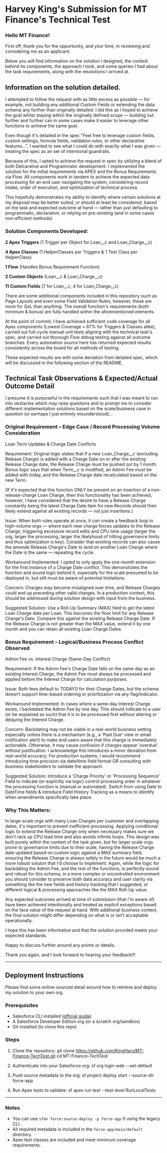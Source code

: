 # Harvey King's Submission for MT Finance's Technical Test

### **Hello MT Finance!** 

First off, thank you for the opportunity, and your time, in reviewing and considering me as an applicant.

Below you will find information on the solution I designed, the context behind its components, the approach I took, and some queries I had about the task requirements, along with the resolutions I arrived at.

## Information on the solution detailed.

I attempted to follow the request with as little excess as possible — for example, not building *any* additional Custom Fields or extending the data schema any further than originally detailed. I did this as I hoped to achieve the goal whilst staying within the originally defined scope — building out further and further can in some cases make it easier to leverage other functions to achieve the same goal. 

Even though it's detailed in the spec "Feel free to leverage custom fields, custom settings, formula fields, validation rules, or other declarative features...", I wanted to see what I could do with exactly what I was given — treating the spec as an set of intentional guardrails.

Because of this, I opted to achieve the request in spec by utilizing a blend of both Delcarative and Programmatic development.
I implemented the solution for the initial requirements via APEX and the Bonus Requirements via Flow.
All components work in tandem to achieve the expected data processing for an end user navigating the system, considering record intake, order of execution, and optimization of technical process. 

This hopefully demonstrates my ability to identify where certain solutions at my disposal may be better suited, or should at least be considered, based on the task and expected outcome at hand — rather than just defaulting to programmatic, declarative, or relying on pre-existing (and in some cases non-efficient methods)

### Solution Components Developed:

**2 Apex Triggers** (1 Trigger per Object for Loan__c and Loan_Charge__c)

**4 Apex Classes** (1 HelperClasses per Triggers & 1 Test Class per HelperClass)

**1 Flow** (Handles Bonus Requirement Function)

**2 Custom Objects** (Loan__c & Loan_Charge__c)

**11 Custom Fields** (7 for Loan__c, 4 for Loan_Charge__c)

There are some additional components included in this repository such as Page Layouts and even some Field Validation Rules, however, these are more for QoL than anything. The overall function's requirements (both minimum & bonus) are fully handled within the aforementioned elements.

At the point of commit, I have achieved sufficient code coverage for all Apex components (Lowest Coverage = 87% for Triggers & Classes alike), carried out full-cycle manual unit tests aligning with the technical task's spec, and carried out thorough Flow debug testing against all outcome branches. Every automation source here has returned expected results consistently across the board for all methods of testing.

These expected results are with some deviation from detailed spec, which will be discussed in the following section of the README.


## Technical Task Observations & Expected/Actual Outcome Detail

I presume it is purposeful in the requirements such that I was meant to run into obstacles which may raise questions and to prompt me to consider different implementation solutions based on the scale/business case in question (or perhaps I just entirely misunderstood)...

### Original Requirement – Edge Case / Record Processing Volume Consideration

Loan Term Updates & Charge Date Conflicts

Requirement:
Original logic states that if a new Loan_Charge__c (excluding Release Charge) is added with a Charge Date on or after the existing Release Charge date, the Release Charge must be pushed out by 1 month.
Bonus logic says that when Term__c is modified, an Admin Fee must be added with today, and the Release Charge date recalculated based on the new Term.

(If it's expected that this function ONLY be present on an insertion of a non-release-charge Loan Charge, then this functionality has been achieved, however, I have considered that the desire to have a Release Charge constantly being the latest Charge Date item for new Records should then likely extend against all existing records — not just insertions.)

Issue:
When both rules operate at once, it *can* create a feedback loop in high-volume orgs — where each new charge forces updates to the Release Charge, triggering excessive record edits and CPU time usage (larger the org, larger the processing, larger the likelyhood of hitting governance limits and thus optimization is key). Consider that existing records can also cause the amende Release Charge's Date to land on another Loan Charge where the Date is the same — repeating the cycle.

Workaround Implemented:
I opted to only apply the one-month extension for the first instance of a Charge Date conflict. This demonstrates the function and sound logic behind it, especially for the scale presumed to be deployed in, but still must be aware of potential limitations.

Concern:
Charges may become misaligned over time, and Release Charges could end up preceding other valid charges. In a production context, this should be addressed during solution design with input from the business.

Suggested Solution:
Use a Roll-Up Summary (MAX) field to get the latest Loan Charge date per Loan. This becomes the floor limit for any Release Charge's Date.
Compare this against the existing Release Charge Date. If the Release Charge is not greater than the MAX value, extend it by one month and you can retain all existing Loan Charge Dates.


### Bonus Requirement – Logical/Business Process Conflict Observed

Admin Fee vs. Interest Charge (Same-Day Conflict)

Requirement:
If the Admin Fee's Charge Date falls on the same day as an existing Interest Charge, the Admin Fee must always be processed and applied before the Interest Charge for calculation purposes.

Issue:
Both fees default to TODAY() for their Charge Dates, but the schema doesn’t support time-based ordering or prioritization via any flag/indicator.

Workaround Implemented:
In cases where a same-day Interest Charge exists, I backdated the Admin Fee by one day. This should indicate to a user (or be explained as such) that it is to be processed first *without* altering or delaying the Interest Charge.

Concern:
Backdating may not be viable in a real-world business setting especially unless there is a mechanism (e.g., a 'Past Due' view or email notification alert) to make end users aware that this charge is immediately actionable. Otherwise, it may cause confusion if charges appear 'overdue' without justification.
I acknowledge this introduces a minor deviation from real-world accuracy. For production systems, I would recommend introducing time precision via date/time field format OR consulting with business stakeholders to validate the approach.

Suggested Solution:
Introduce a 'Charge Priority' or 'Processing Sequence' Field to indicate (or explicitly via logic) control processing order in whatever the processing function is (manual or automated).
Switch from using Date to DateTime fields & introduce Field History Tracking as a means to identify when amendments specifically take place.

### Why This Matters:

In large-scale orgs with many Loan Charges per customer and overlapping dates, it's important to prevent inefficient processing. Applying conditional logic to extend the Release Charge only when necessary makes sure we don't rack up CPU load time and also avoids infinite loops.
This design was built purely within the context of the task given, but for larger scale orgs prone to governance limits due to their scale, having the Release Charge date updated based on custom logic against a MAX summary field, ensuring the Release Charge is always safely in the future would be much a more robust soluton that I'd choose to implement.
Again, while the logic for backdating the Admin Fee, and the rest of the functions, is perfectly sound and robust for this schema, in a more complex or uncontrolled environment you should consider to preserve both data accuracy and user clarity via something like the new fields and history tracking that I suggested, or different logical & processing approaches like the MAX Roll-Up value.

Any expected outcomes arrived at time of submission (that i'm aware of) have been achieved intentionally and treated as explicit exceptions based on the face value of the request at hand. With additional business context, the final solution might differ depending on what is or isn’t acceptable operationally.

I hope this has been informative and that the solution provided meets your expected standards.

Happy to discuss further around any points or details.

Thank you again, and I look forward to hearing your feedback!!!

---

## Deployment Instructions

Please find some online-sourced detail around how to retrieve and deploy my solution to your own org.

### Prerequisites
- Salesforce CLI installed ([official guide](https://developer.salesforce.com/tools/sfdxcli))
- A Salesforce Developer Edition org (or a scratch org/sandbox)
- Git installed (to clone this repo)

### Steps

1. Clone the repository:
   git clone https://github.com/KingHarv/MT-Finance-TechTest.git
   cd MT-Finance-TechTest

2. Authenticate into your Salesforce org:
   sf org login web --set-default

3. Push source metadata to the org:
   sf project deploy start --source-dir force-app

4. Run Apex tests to validate:
   sf apex run test --test-level RunLocalTests

---

### Notes
- You can use `sfdx force:source:deploy -p force-app` if using the legacy CLI.
- All required metadata is included in the `force-app/main/default` directory.
- Apex test classes are included and meet minimum coverage requirements.

